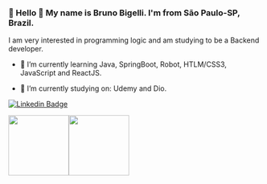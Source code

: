 ### 👋 Hello 👋 My name is Bruno Bigelli. I'm from São Paulo-SP, Brazil.

I am very interested in programming logic and am studying to be a Backend developer.


- 🌱 I’m currently learning Java, SpringBoot, Robot, HTLM/CSS3, JavaScript and ReactJS.

- 📖 I’m currently studying on: Udemy and Dio.




[![Linkedin Badge](https://img.shields.io/badge/-LinkedIn-blue?style=flat-square&logo=Linkedin&logoColor=white&link=https://www.linkedin.com/in/bbigelli/)](https://www.linkedin.com/in/brunobigelli/)

<img height="120em" src="https://github-readme-stats.vercel.app/api?username=bbigelli&show_icons=true&theme=dracula&include_all_commits=false&count_private=true%22/%3E"><img height="120em" src="https://github-readme-stats.vercel.app/api/top-langs/?username=bbigelli&layout=compact&langs_count=7&theme=dracula%22/%3E">


<!--
**bbigelli/bbigelli** is a ✨ _special_ ✨ repository because its `README.md` (this file) appears on your GitHub profile.

Here are some ideas to get you started:

- 🔭 I’m currently working on ...
- 🌱 I’m currently learning ...
- 👯 I’m looking to collaborate on ...
- 🤔 I’m looking for help with ...
- 💬 Ask me about ...
- 📫 How to reach me: ...
- 😄 Pronouns: ...
- ⚡ Fun fact: ...
-->
